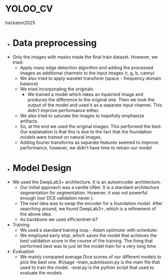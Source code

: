 # YOLOO_CV
hackaton2025
- # Data preprocessing
- Only the images with masks made the final train dataset. However, we tried:
	- Apply many edge detection algorithm and adding the processed images as additional channels to the input images (r, g, b, canny)
	- We also tried to apply wavelet transform (space - frequency domain balance)
	- We tried incorporating the originals
		- We trained a model which takes an inpainted image and produces  the difference to the original one. Then we took the output of the model and used it as a separate input channel. This didn't improve performance either.
	- We also tried to saturate the images to hopefully emphasize artifacts.
	- So, at the end we used the original images. This performed the best. Our explanation is that this is due to the fact that the foundation models were trained on natural images.
	- Adding fourier transforms as separate features seemed to improve performance, however, we didn't have time to retrain our model
- # Model Design
- We used the DeepLab3+ architecture. It is an autoencoder architecture.
	- Our initial approach was a vanilla UNet. It is a standard architecture segmentation for segmentation. However, it was not powerful enough (our DCE validation never ).
	- The next idea was to swap the encoder for a foundation model. After searching around, we found DeepLab3+, which is a refinement of the above idea.
	- As backbone we used efficientnet-b7
- Training
	- We used a standard training loop - Adam optimizer with scheduler.
	- We employed early stop ,which saves the model that achieves the best validation score in the course of the training. The thing that performed best was to just let the model train for a very long time.
- Evaluation
	- We mainly compared average Dice scores of our different models to pick the best one.
 #Usage
	-main_submission.py is the main file that used to train the model.
	-eval.py is the python script that used to evaluate the models
